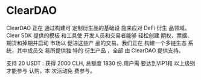 # ClearDAO
ClearDAO 正在
通过构建可
定制衍生品的基础设
施来应对 DeFi 衍生
品领域。Clear SDK
提供的模板
和工具使
开发人员和交易者能够
轻松创建
期权、票据、
期货和掉期并启动
市场以
促进这些产
品的交易。我们正在
构建一个多链生态
系统，其中成员交
易所提供独
特的
衍生产品
，全部
由 ClearDAO
提供支持。

支持
20
USDT
: 获得
2000 CLH,
总额度 1830
份.用户需
要达到VIP1和
以上级别
才能参与
认购，本
次活动免
费参与。
